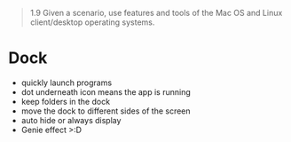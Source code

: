 > 1.9 Given a scenario, use features and tools of the Mac OS and Linux client/desktop operating systems. 

# Dock 

- quickly launch programs
- dot underneath icon means the app is running
- keep folders in the dock
- move the dock to different sides of the screen
- auto hide or always display
- Genie effect >:D